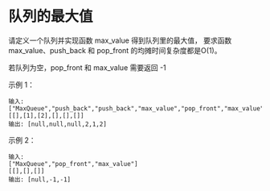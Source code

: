 # 队列的最大值
请定义一个队列并实现函数 max_value 得到队列里的最大值，
要求函数max_value、push_back 和 pop_front 的均摊时间复杂度都是O(1)。

若队列为空，pop_front 和 max_value 需要返回 -1

示例 1：

```text
输入: 
["MaxQueue","push_back","push_back","max_value","pop_front","max_value"]
[[],[1],[2],[],[],[]]
输出: [null,null,null,2,1,2]
```

示例 2：

```text
输入: 
["MaxQueue","pop_front","max_value"]
[[],[],[]]
输出: [null,-1,-1]
```